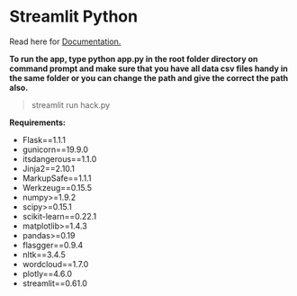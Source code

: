 # Streamlit Python
Read here for [Documentation.](https://docs.streamlit.io/)

**To run the app, type python app.py in the root folder directory on command prompt and make sure that you have all data csv files handy in the same folder or you can change the path and give the correct the path also.**
> streamlit run hack.py

**Requirements:**
- Flask==1.1.1
- gunicorn==19.9.0
- itsdangerous==1.1.0
- Jinja2==2.10.1
- MarkupSafe==1.1.1
- Werkzeug==0.15.5
- numpy>=1.9.2
- scipy>=0.15.1
- scikit-learn==0.22.1
- matplotlib>=1.4.3
- pandas>=0.19
- flasgger==0.9.4
- nltk==3.4.5
- wordcloud==1.7.0
- plotly==4.6.0
- streamlit==0.61.0

